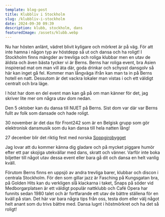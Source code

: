 ```yaml
---
template: blog-post
title: Klubbliv i Stockholm
slug: /klubbliv-i-stockholm
date: 2024-09-30 09:39
description: klubb, stockholm, dans
featuredImage: /assets/klubb.webp
---
```

Nu har hösten anlänt, vädret blivit kyligare och mörkret är på väg. För att inte hamna i någon typ av höstdepp så ut och dansa och ha roligt! I Stockholm finns mängder av trevliga och roliga klubbar 
men en utav de äldsta och även bästa tycker vi är Berns. Berns har roliga event, bra Asien inspirerad mat om man vill äta där, goda drinkar och schysst dansgolv så här kan inget gå fel. Kommer man långväga ifrån kan man ta in på Berns hotell en natt. Dessutom är det vackra lokaler man vistas i och ett väldigt centralt och bra läge. 

I höst har dom en del event man kan gå på om man känner för det, jag skriver lite mer om några utav dom nedan.

Den 5 oktober kan du dansa till NUET på Berns. Sist dom var där var Berns fullt av folk som dansade och hade roligt. 

30 november är det dax för Front242 som är en Belgisk grupp som gör elektronisk dansmusik som du kan dansa till hela natten lång!

27 decenber blir det riktig fest med norska <a href="https://www.soppgirobygget.com//" target="_blank">Soppgirobygget</a>

Jag lovar att du kommer känna dig gladare och på mycket piggare humör efter ett par skojiga utekvällar med dans, skratt och vänner. Varför inte boka biljetter till något utav dessa event eller bara gå dit 
och dansa en helt vanlig kväll. 

Förutom Berns finns en uppsjö av andra trevliga barer, klubbar och discon i centrala Stockholm. För den som gillar jazz är Fasching på Kungsgatan bra, på Golden Hits kan du verkligen slå klackarna i taket, Snaps
på söder vid Medborgarplatsen är ett väldigt populär nattklubb och Café Opera har funnits sedan 1980 talet och är fortfarande ett utav de bättre ställena för en kväll på stan. Det här var bara några tips från
oss, testa dom eller välj något helt anant som du trivs bättre med. Dansa lugnt i höstmörkret och ha det så roligt!